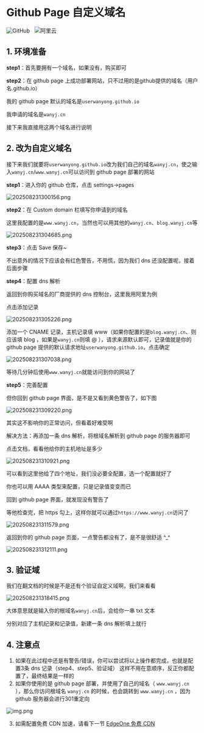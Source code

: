 # Github Page 自定义域名
<img src="https://img.shields.io/badge/-GitHub-181717?logo=GitHub&logoColor=FFF" alt="GitHub" style="display: inline-block;margin-right: 2px" /> 
<img src="https://img.shields.io/badge/-GitHub Page-8A2E2" alt="" style="display: inline-block;margin-right: 2px"/> 
<img src="https://img.shields.io/badge/-阿里云-FF6A00?logo=Alibaba-Cloud&logoColor=FFF" alt="阿里云" style="display: inline-block;margin-right: 2px" /> 
<img src="https://img.shields.io/badge/-Dns-8A2BE2" alt="" style="display: inline-block;margin-right: 2px"/> 

## 1. 环境准备
**step1**：首先要拥有一个域名，如果没有，购买即可

**step2**：在 github page 上成功部署网站，只不过用的是github提供的域名（用户名.github.io）

我的 github page 默认的域名是`userwanyong.github.io`

我申请的域名是`wanyj.cn`

接下来我直接用这两个域名进行说明

## 2. 改为自定义域名
接下来我们就要将`userwanyong.github.io`改为我们自己的域名`wanyj.cn`，使之输入`wanyj.cn`/`www.wanyj.cn`可以访问到 github page 部署的网站

**step1**：进入你的 github 仓库，点击 settings->pages

![202508231300156.png](../public/article/202508231300156.png)

**step2**：在 Custom domain 栏填写你申请到的域名

这里我配置的是`www.wanyj.cn`，当然也可以用其他的`wanyj.cn`、`blog.wanyj.cn`等

![202508231304685.png](../public/article/202508231304685.png)

**step3**：点击 Save 保存~

不出意外的情况下应该会有红色警告，不用慌，因为我们 dns 还没配置呢，接着后面步骤

**step4**：配置 dns 解析

返回到你购买域名的厂商提供的 dns 控制台，这里我用阿里为例

点击添加记录

![202508231305226.png](../public/article/202508231305226.png)

添加一个 CNAME 记录，主机记录填 www（如果你配置的是`blog.wanyj.cn`、则应该填 blog ，如果是`wanyj.cn`则填 @ ），请求来源默认即可，记录值就是你的 github page 提供的默认请求地址`userwanyong.github.io`，点击确定

![202508231307038.png](../public/article/202508231307038.png)

等待几分钟后使用`www.wanyj.cn`就能访问到你的网站了

**step5**：完善配置

但你回到 github page 界面，是不是又看到黄色警告了，如下图

![202508231309220.png](../public/article/202508231309220.png)

其实这不影响你的正常访问，但看着好难受啊

解决方法：再添加一条 dns 解析，将根域名解析到 github page 的服务器即可

点击文档，看看他给你的主机地址是多少

![202508231310921.png](../public/article/202508231310921.png)

可以看到这里他给了四个地址，我们没必要全配置，选一个配置就好了

你也可以用 AAAA 类型来配置，只是记录值变变而已

回到 github page 界面，就发现没有警告了

等他检查完，把 https 勾上，这样你就可以通过`https://www.wanyj.cn`访问了

![202508231311579.png](../public/article/202508231311579.png)

返回到你的 github page 页面，一点警告都没有了，是不是很舒适 ^_^

![202508231312111.png](../public/article/202508231312111.png)

## 3. 验证域
我们在翻文档的时候是不是还有个验证自定义域啊，我们来看看

<Linkcard url="https://docs.github.com/en/pages/configuring-a-custom-domain-for-your-github-pages-site/verifying-your-custom-domain-for-github-pages
" title="点击查看文档" description="https://docs.github.com/en/pages" logo="https://markdown-my.oss-cn-beijing.aliyuncs.com/picture/202508181539171.png"></Linkcard>

![202508231318415.png](../public/article/202508231318415.png)

大体意思就是输入你的根域名`wanyj.cn`后，会给你一串 txt 文本

分别对应了主机纪录和记录值，新建一条 dns 解析填上就行

## 4. 注意点
1. 如果在此过程中还是有警告/错误，你可以尝试将以上操作都完成，也就是配置3条 dns 记录（step4、step5、验证域）
这样不用在意顺序，反正你都配置了，最终结果是一样的
2. 如果你使用的是 github page 部署，并使用了自己的域名（ `www.wanyj.cn` ），那么你访问根域名 `wanyj.cn` 的时候，也会跳转到 `www.wanyj.cn` ，因为 github 服务器会进行301重定向

![img.png](../public/article/img.png)

3. 如需配置免费 CDN 加速，请看下一节 [EdgeOne 免费 CDN](https://www.wanyj.cn/article/edgeone-cdn)
